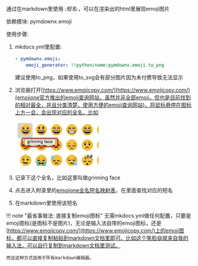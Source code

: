 通过在markdown里使用 *:短名:*，可以在渲染出的html里展现emoji图片

依赖模块: pymdownx.emoji

使用步骤:

1. mkdocs.yml里配置:

    ```yaml
    - pymdownx.emoji:
        emoji_generator: !!python/name:pymdownx.emoji.to_png
    ```

	建议使用to_png，如果使用to_svg会有部分图片因为未付费导致无法显示

2. 浏览器打开[https://www.emojicopy.com/](https://www.emojicopy.com/)(emojione官方推出的emoji查询网站，虽然并非全部emoji，但也是目前找到的相对最全，并且分类清楚，使用方便的emoji查询网站)，将鼠标悬停在图标上方一会，会出现对应的全名，比如

	![](./../assets/screenshots/emoji_ex1.png)

3. 记录下这个全名，比如这里叫做grinning face

4. 点击进入附录里的[emojione全名短名映射表](./../../appendix/emoji_shortname/)，在里面查找对应的短名

5. 在markdown里使用该短名

!!! note "最省事做法: 直接复制emoji图标"
	无需mkdocs.yml做任何配置，只要是emoji图标(是图标不是图片)，无论是输入法自带的emoji图标，还是[https://www.emojicopy.com/](https://www.emojicopy.com/)上的emoji图标，都可以直接复制粘贴到markdown文档里即可。比如这个笑脸😄就来自我的输入法，可以自行复制到markdown文档里测试。

	而且这种方式适用于所有markdown编辑器。
